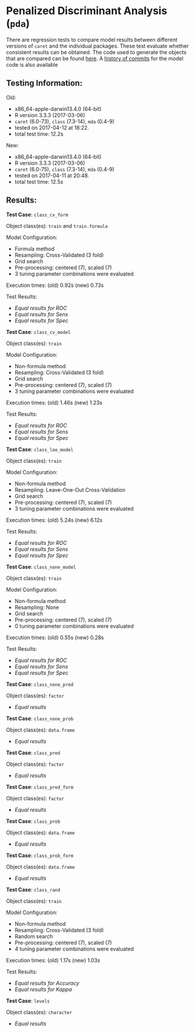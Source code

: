 Penalized Discriminant Analysis (`pda`)
===== 

There are regression tests to compare model results between different versions of `caret` and the individual packages. These test evaluate whether consistent results can be obtained. The code used to generate the objects that are compared can be found [here](https://github.com/topepo/caret/blob/master/RegressionTests/Code/pda.R).
A [history of commits](https://github.com/topepo/caret/commits/master/models/files/pda.R) for the model code is also available

Testing Information:
---------

Old:

 * x86_64-apple-darwin13.4.0 (64-bit)
 * R version 3.3.3 (2017-03-06)
 * `caret` (6.0-73), `class` (7.3-14), `mda` (0.4-9)
 * tested on 2017-04-12 at 18:22. 
 * total test time: 12.2s


New:

 * x86_64-apple-darwin13.4.0 (64-bit)
 * R version 3.3.3 (2017-03-06)
 * `caret` (6.0-75), `class` (7.3-14), `mda` (0.4-9)
 * tested on 2017-04-11 at 20:48. 
 * total test time: 12.5s


Results:
---------

**Test Case**: `class_cv_form`

Object class(es): `train` and `train.formula`

Model Configuration:

 * Formula method
 * Resampling: Cross-Validated (3 fold)
 * Grid search
 * Pre-processing: centered (7), scaled (7)  
 * 3 tuning parameter combinations were evaluated


Execution times: (old) 0.92s (new) 0.73s

Test Results:

 * _Equal results for ROC_
 * _Equal results for Sens_
 * _Equal results for Spec_

**Test Case**: `class_cv_model`

Object class(es): `train`

Model Configuration:

 * Non-formula method
 * Resampling: Cross-Validated (3 fold)
 * Grid search
 * Pre-processing: centered (7), scaled (7)  
 * 3 tuning parameter combinations were evaluated


Execution times: (old) 1.46s (new) 1.23s

Test Results:

 * _Equal results for ROC_
 * _Equal results for Sens_
 * _Equal results for Spec_

**Test Case**: `class_loo_model`

Object class(es): `train`

Model Configuration:

 * Non-formula method
 * Resampling: Leave-One-Out Cross-Validation
 * Grid search
 * Pre-processing: centered (7), scaled (7)  
 * 3 tuning parameter combinations were evaluated


Execution times: (old) 5.24s (new) 6.12s

Test Results:

 * _Equal results for ROC_
 * _Equal results for Sens_
 * _Equal results for Spec_

**Test Case**: `class_none_model`

Object class(es): `train`

Model Configuration:

 * Non-formula method
 * Resampling: None
 * Grid search
 * Pre-processing: centered (7), scaled (7)  
 * 0 tuning parameter combinations were evaluated


Execution times: (old) 0.55s (new) 0.28s

Test Results:

 * _Equal results for ROC_
 * _Equal results for Sens_
 * _Equal results for Spec_

**Test Case**: `class_none_pred`

Object class(es): `factor`

 * _Equal results_

**Test Case**: `class_none_prob`

Object class(es): `data.frame`

 * _Equal results_

**Test Case**: `class_pred`

Object class(es): `factor`

 * _Equal results_

**Test Case**: `class_pred_form`

Object class(es): `factor`

 * _Equal results_

**Test Case**: `class_prob`

Object class(es): `data.frame`

 * _Equal results_

**Test Case**: `class_prob_form`

Object class(es): `data.frame`

 * _Equal results_

**Test Case**: `class_rand`

Object class(es): `train`

Model Configuration:

 * Non-formula method
 * Resampling: Cross-Validated (3 fold)
 * Random search
 * Pre-processing: centered (7), scaled (7)  
 * 4 tuning parameter combinations were evaluated


Execution times: (old) 1.17s (new) 1.03s

Test Results:

 * _Equal results for Accuracy_
 * _Equal results for Kappa_

**Test Case**: `levels`

Object class(es): `character`

 * _Equal results_

